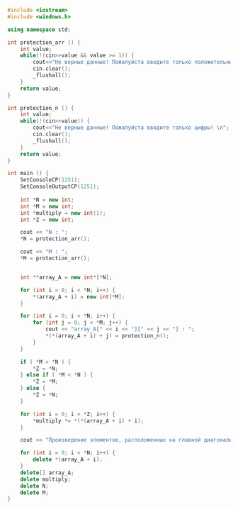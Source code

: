 ﻿```c++
#include <iostream>
#include <windows.h>

using namespace std;

int protection_arr () {
	int value;
	while(!(cin>>value && value >= 1)) {
		cout<<"Не верные данные! Пожалуйста вводите только положительные цифры больше 0! \n";
		cin.clear();
		_flushall();
	}
	return value;
}

int protection_n () {
	int value;
	while(!(cin>>value)) {
		cout<<"Не верные данные! Пожалуйста вводите только цифры! \n";
		cin.clear();
		_flushall();
	}
	return value;
}

int main () {
	SetConsoleCP(1251);
	SetConsoleOutputCP(1251);
	
	int *N = new int;
	int *M = new int;
	int *multiply = new int(1);
	int *Z = new int;

	cout << "N : ";
	*N = protection_arr();

	cout << "M : ";
	*M = protection_arr();


	int **array_A = new int*[*N];

	for (int i = 0; i < *N; i++) {
		*(array_A + i) = new int[*M];
	}

	for (int i = 0; i < *N; i++) {
		for (int j = 0; j < *M; j++) {
			cout << "array_A[" << i << "][" << j << "] : ";
			*(*(array_A + i) + j) = protection_n();
		}
	}

	if ( *M > *N ) {
		*Z = *N;
	} else if ( *M < *N ) {
		*Z = *M;
	} else {
		*Z = *N;
	}

	for (int i = 0; i < *Z; i++) {
		*multiply *= *(*(array_A + i) + i);
	}

	cout << "Произведение элементов, расположенных на главной диагонали : " << *multiply;

	for (int i = 0; i < *N; i++) {
		delete *(array_A + i);
	}
	delete[] array_A;
	delete multiply;
	delete N;
	delete M;
}

```
